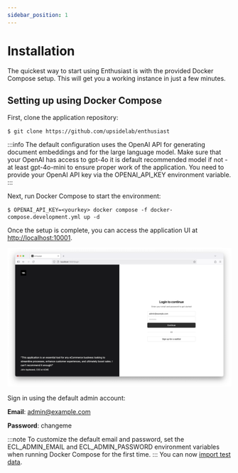 ```yaml
---
sidebar_position: 1
---
```


# Installation

The quickest way to start using Enthusiast is with the provided Docker Compose setup. This will get you a working instance in just a few minutes.

## Setting up using Docker Compose

First, clone the application repository:

```shell
$ git clone https://github.com/upsidelab/enthusiast
```

:::info
The default configuration uses the OpenAI API for generating document embeddings and for the large language model. Make sure that your OpenAI has access to gpt-4o it is default recommended model if not - at least gpt-4o-mini to ensure proper work of the application.
You need to provide your OpenAI API key via the OPENAI_API_KEY environment variable.
:::

Next, run Docker Compose to start the environment:

```shell
$ OPENAI_API_KEY=<yourkey> docker compose -f docker-compose.development.yml up -d 
```

Once the setup is complete, you can access the application UI at [http://localhost:10001](http://localhost:10001).

![Login using the default credentials](./img/installation-login.png)

Sign in using the default admin account:

**Email**: admin@example.com

**Password**: changeme

:::note
To customize the default email and password, set the ECL_ADMIN_EMAIL and ECL_ADMIN_PASSWORD environment variables when running Docker Compose for the first time.
:::
You can now [import test data](import-test-data).

